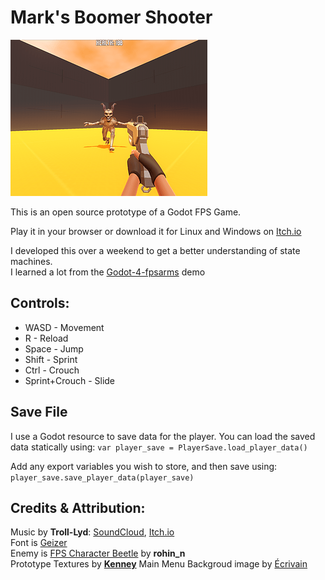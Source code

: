 # Mark's Boomer Shooter

![Boomer Shooter cover image](./Assets/cover-image.png)

This is an open source prototype of a Godot FPS Game.

Play it in your browser or download it for Linux and Windows on [Itch.io](https://bearlikelion.com/boomer-shooter)

I developed this over a weekend to get a better understanding of state machines.\
I learned a lot from the [Godot-4-fpsarms](https://github.com/gdquest-demos/godot-4-FPS-arms) demo

## Controls:
* WASD - Movement
* R - Reload
* Space - Jump
* Shift - Sprint
* Ctrl - Crouch
* Sprint+Crouch - Slide

## Save File
I use a Godot resource to save data for the player.
You can load the saved data statically using:
	`var player_save = PlayerSave.load_player_data()`

Add any export variables you wish to store, and then save using:
	`player_save.save_player_data(player_save)`

## Credits & Attribution:
Music by **Troll-Lyd**: [SoundCloud](https://soundcloud.com/troill-lyd), [Itch.io](https://troll-lyd.itch.io/)\
Font is [Geizer](https://www.dafont.com/geizer.font)\
Enemy is [FPS Character Beetle](https://opengameart.org/content/fps-character-beetle) by **rohin_n**\
Prototype Textures by [**Kenney**](https://www.kenney.nl/assets/prototype-textures)
Main Menu Backgroud image by [Écrivain](https://opengameart.org/content/backgrounds-0)
